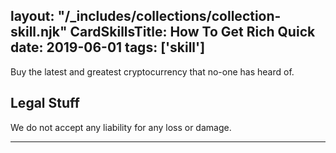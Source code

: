
layout: "/_includes/collections/collection-skill.njk"
CardSkillsTitle: How To Get Rich Quick
date: 2019-06-01
tags: ['skill']
---
Buy the latest and greatest cryptocurrency that no-one has heard of.
 
## Legal Stuff
We do not accept any liability for any loss or damage.

<!-- ---
CardSkillsTitle: "PHP 85%"
tags: "skill"
--- -->

---